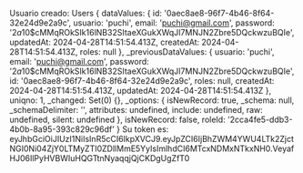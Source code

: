 Usuario creado: Users {
dataValues: {
id: '0aec8ae8-96f7-4b46-8f64-32e24d9e2a9c',
usuario: 'puchi',
email: 'puchi@gmail.com',
password: '$2a$10$cMMqROkSIk16lNB32SItaeXGukXWqJI7MNJN2Zbre5DQckwzuBQIe',
updatedAt: 2024-04-28T14:51:54.413Z,
createdAt: 2024-04-28T14:51:54.413Z,
roles: null
},
\_previousDataValues: {
usuario: 'puchi',
email: 'puchi@gmail.com',
password: '$2a$10$cMMqROkSIk16lNB32SItaeXGukXWqJI7MNJN2Zbre5DQckwzuBQIe',
id: '0aec8ae8-96f7-4b46-8f64-32e24d9e2a9c',
roles: null,
createdAt: 2024-04-28T14:51:54.413Z,
updatedAt: 2024-04-28T14:51:54.413Z
},
uniqno: 1,
\_changed: Set(0) {},
\_options: {
isNewRecord: true,
\_schema: null,
\_schemaDelimiter: '',
attributes: undefined,
include: undefined,
raw: undefined,
silent: undefined
},
isNewRecord: false,
roleId: '2cca4fe5-ddb3-4b0b-8a95-393c829c96df'
}
Su token es: eyJhbGciOiJIUzI1NiIsInR5cCI6IkpXVCJ9.eyJpZCI6IjBhZWM4YWU4LTk2ZjctNGI0Ni04ZjY0LTMyZTI0ZDllMmE5YyIsImlhdCI6MTcxNDMxNTkxNH0.VeyafHJ06IlPyHVBWIuHQGTtnNyaqqjQjCKDgUgZfT0
